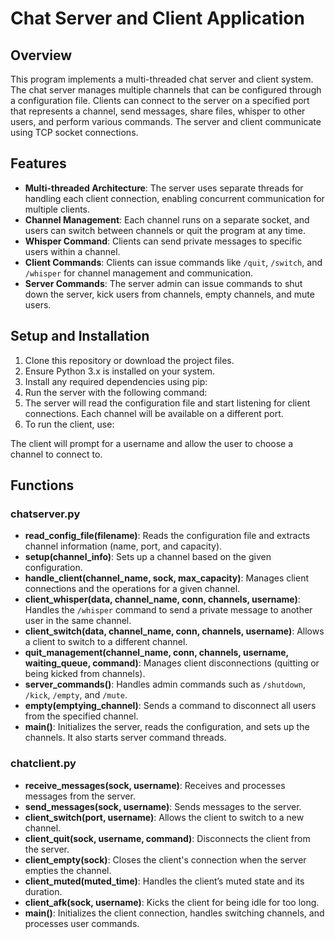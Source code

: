 # Chat Server and Client Application

## Overview
This program implements a multi-threaded chat server and client system. The chat server manages multiple channels that can be configured through a configuration file. Clients can connect to the server on a specified port that represents a channel, send messages, share files, whisper to other users, and perform various commands. The server and client communicate using TCP socket connections.

## Features
- **Multi-threaded Architecture**: The server uses separate threads for handling each client connection, enabling concurrent communication for multiple clients.
- **Channel Management**: Each channel runs on a separate socket, and users can switch between channels or quit the program at any time.
- **Whisper Command**: Clients can send private messages to specific users within a channel.
- **Client Commands**: Clients can issue commands like `/quit`, `/switch`, and `/whisper` for channel management and communication.
- **Server Commands**: The server admin can issue commands to shut down the server, kick users from channels, empty channels, and mute users.
  
## Setup and Installation

1. Clone this repository or download the project files.
2. Ensure Python 3.x is installed on your system.
3. Install any required dependencies using pip:
4. Run the server with the following command:
5. The server will read the configuration file and start listening for client connections. Each channel will be available on a different port.
6. To run the client, use:

The client will prompt for a username and allow the user to choose a channel to connect to.

## Functions

### chatserver.py

- **read_config_file(filename)**: Reads the configuration file and extracts channel information (name, port, and capacity).
- **setup(channel_info)**: Sets up a channel based on the given configuration.
- **handle_client(channel_name, sock, max_capacity)**: Manages client connections and the operations for a given channel.
- **client_whisper(data, channel_name, conn, channels, username)**: Handles the `/whisper` command to send a private message to another user in the same channel.
- **client_switch(data, channel_name, conn, channels, username)**: Allows a client to switch to a different channel.
- **quit_management(channel_name, conn, channels, username, waiting_queue, command)**: Manages client disconnections (quitting or being kicked from channels).
- **server_commands()**: Handles admin commands such as `/shutdown`, `/kick`, `/empty`, and `/mute`.
- **empty(emptying_channel)**: Sends a command to disconnect all users from the specified channel.
- **main()**: Initializes the server, reads the configuration, and sets up the channels. It also starts server command threads.

### chatclient.py

- **receive_messages(sock, username)**: Receives and processes messages from the server.
- **send_messages(sock, username)**: Sends messages to the server.
- **client_switch(port, username)**: Allows the client to switch to a new channel.
- **client_quit(sock, username, command)**: Disconnects the client from the server.
- **client_empty(sock)**: Closes the client's connection when the server empties the channel.
- **client_muted(muted_time)**: Handles the client’s muted state and its duration.
- **client_afk(sock, username)**: Kicks the client for being idle for too long.
- **main()**: Initializes the client connection, handles switching channels, and processes user commands.
